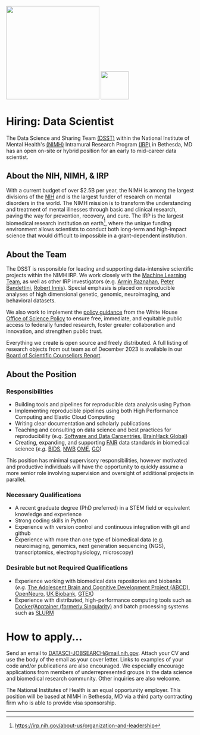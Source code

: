 <img src="https://nimh-dsst.github.io/dataSci_job_ad/NIMH_logo.png?raw=True" width="250"> <img src="dsst_logo_draft3.png" width="75">

# Hiring: Data Scientist

The Data Science and Sharing Team [(DSST)](http://cmn.nimh.nih.gov/dsst) within the National Institute of Mental Health's [(NIMH)](http://www.nimh.nih.gov) Intramural Research Program [(IRP)](https://www.nimh.nih.gov/research/research-conducted-at-nimh) in Bethesda, MD has an open on-site or hybrid position for an early to mid-career data scientist.

## About the NIH, NIMH, & IRP

With a current budget of over $2.5B per year, the NIMH is among the largest divisions of the [NIH](http://www.nih.gov) and is the largest funder of research on mental disorders in the world. The NIMH mission is to transform the understanding and treatment of mental illnesses through basic and clinical research, paving the way for prevention, recovery, and cure.  The IRP is the largest biomedical research institution on earth[^1], where the unique funding environment allows scientists to conduct both long-term and high-impact science that would difficult to impossible in a grant-dependent institution.

## About the Team

The DSST is responsible for leading and supporting data-intensive scientific projects within the NIMH IRP. We work closely with the [Machine Learning Team](http://cmn.nimh.nih.gov/mlt), as well as other IRP investigators (e.g. [Armin Raznahan](https://www.nimh.nih.gov/research/research-conducted-at-nimh/research-areas/clinics-and-labs/hgb/sdn), [Peter Bandettini](https://www.nimh.nih.gov/research/research-conducted-at-nimh/research-areas/clinics-and-labs/lbc/sfim), [Robert Innis](https://www.nimh.nih.gov/research/research-conducted-at-nimh/research-areas/clinics-and-labs/mib/spns)). Special emphasis is placed on reproducible analyses of high dimensional genetic, genomic, neuroimaging, and behavioral datasets.

We also work to implement the [policy guidance](https://www.whitehouse.gov/ostp/news-updates/2022/08/25/ostp-issues-guidance-to-make-federally-funded-research-freely-available-without-delay/) from the White House [Office of Science Policy](https://www.whitehouse.gov/ostp/) to ensure free, immediate, and equitable public access to federally funded research, foster greater collaboration and innovation, and strengthen public trust.

Everything we create is open source and freely distributed. A full listing of research objects from out team as of December 2023 is available in our [Board of Scientific Counsellors Report](https://cmn.nimh.nih.gov/sites/default/files/inline-files/DSST_BSC_Dec_2023.pdf).

## About the Position

### Responsibilities

- Building tools and pipelines for reproducible data analysis using Python
- Implementing reproducible pipelines using both High Performance Computing and Elastic Cloud Computing  
- Writing clear documentation and scholarly publications
- Teaching and consulting on data science and best practices for reproducibility (e.g. [Software and Data Carpentries](https://carpentries.org/), [BrainHack Global](https://brainhack.org/global2023/))
- Creating, expanding, and supporting [FAIR](https://en.wikipedia.org/wiki/FAIR_data) data standards in biomedical science (*e.g.* [BIDS](http://bids.neuroimaging.io/), [NWB](https://www.nwb.org/) [OME](https://www.openmicroscopy.org/), [GO](https://geneontology.org/))

This position has minimal supervisory responsibilities, however motivated and productive individuals will have the opportunity to quickly assume a more senior role involving supervision and oversight of additional projects in parallel.

### Necessary Qualifications

- A recent graduate degree (PhD preferred) in a STEM field or equivalent knowledge and experience
- Strong coding skills in Python
- Experience with version control and continuous integration with git and github
- Experience with more than one type of biomedical data (e.g. neuroimaging, genomics, next generation sequencing (NGS), transcriptomics, electrophysiology, microscopy)

### Desirable but not Required Qualifications

- Experience working with biomedical data repositories and biobanks (*e.g.* [The Adolescent Brain and Cognitive Development Project (ABCD)](https://nda.nih.gov/abcd/),  [OpenNeuro](http://openneuro.org), [UK Biobank](http://www.ukbiobank.ac.uk/), [GTEX](https://gtexportal.org/home/)) 
- Experience with distributed, high-performance computing tools such as [Docker](https://www.docker.com)/[Apptainer (formerly Singularity)](https://apptainer.org/documentation/) and batch processing systems such as [SLURM](http://slurm.schedmd.com/)

# How to apply…

Send an email to DATASCI-JOBSEARCH@mail.nih.gov.
Attach your CV and use the body of the email as your cover letter. Links to examples of your code and/or publications are also encouraged. We especially encourage applications from members of underrepresented groups in the data science and biomedical research community. Other inquiries are also welcome.

The National Institutes of Health is an equal opportunity employer. This position will be based at NIMH in Bethesda, MD via a third party contracting firm who is able to provide visa sponsorship.

***
[^1]: https://irp.nih.gov/about-us/organization-and-leadership
